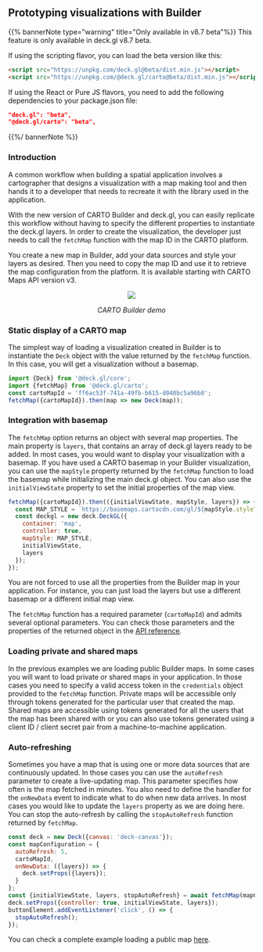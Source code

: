 ## Prototyping visualizations with Builder

{{% bannerNote type="warning" title="Only available in v8.7 beta"%}}
This feature is only available in deck.gl v8.7 beta.

If using the scripting flavor, you can load the beta version like this:

```html
<script src="https://unpkg.com/deck.gl@beta/dist.min.js"></script>
<script src="https://unpkg.com/@deck.gl/carto@beta/dist.min.js"></script>
```

If using the React or Pure JS flavors, you need to add the following dependencies to your package.json file:

```json
"deck.gl": "beta",
"@deck.gl/carto": "beta",
```

{{%/ bannerNote %}}

### Introduction

A common workflow when building a spatial application involves a cartographer that designs a visualization with a map making tool and then hands it to a developer that needs to recreate it with the library used in the application.

With the new version of CARTO Builder and deck.gl, you can easily replicate this workflow without having to specify the different properties to instantiate the deck.gl layers. In order to create the visualization, the developer just needs to call the `fetchMap` function with the map ID in the CARTO platform.

You create a new map in Builder, add your data sources and style your layers as desired. Then you need to copy the map ID and use it to retrieve the map configuration from the platform. It is available starting with CARTO Maps API version v3.

<div align="center">
  <div>
    <img src="https://user-images.githubusercontent.com/453755/143416216-4f1f8ddb-6ba3-4ed2-a026-d89c0f3e1ec7.gif" />
    <p><i>CARTO Builder demo</i></p>
  </div>
</div>

### Static display of a CARTO map

The simplest way of loading a visualization created in Builder is to instantiate the `Deck` object with the value returned by the `fetchMap` function. In this case, you will get a visualization without a basemap. 

```js
import {Deck} from '@deck.gl/core';
import {fetchMap} from '@deck.gl/carto';
const cartoMapId = 'ff6ac53f-741a-49fb-b615-d040bc5a96b8';
fetchMap({cartoMapId}).then(map => new Deck(map));
```

### Integration with basemap

The `fetchMap` option returns an object with several map properties. The main property is `layers`, that contains an array of deck.gl layers ready to be added. In most cases, you would want to display your visualization with a basemap. If you have used a CARTO basemap in your Builder visualization, you can use the `mapStyle` property returned by the `fetchMap` function to load the basemap while initializing the main deck.gl object. You can also use the `initialViewState` property to set the initial properties of the map view.

```js
fetchMap({cartoMapId}).then(({initialViewState, mapStyle, layers}) => {
  const MAP_STYLE = `https://basemaps.cartocdn.com/gl/${mapStyle.styleType}-gl-style/style.json`;
  const deckgl = new deck.DeckGL({
    container: 'map',
    controller: true,
    mapStyle: MAP_STYLE,
    initialViewState,
    layers
  });
});
```

You are not forced to use all the properties from the Builder map in your application. For instance, you can just load the layers but use a different basemap or a different initial map view. 

The `fetchMap` function has a required parameter (`cartoMapId`) and admits several optional parameters. You can check those parameters and the properties of the returned object in the [API reference](../reference#fetchmap). 

### Loading private and shared maps

In the previous examples we are loading public Builder maps. In some cases you will want to load private or shared maps in your application. In those cases you need to specify a valid access token in the `credentials` object provided to the `fetchMap` function. Private maps will be accessible only through tokens generated for the particular user that created the map. Shared maps are accessible using tokens generated for all the users that the map has been shared with or you can also use tokens generated using a client ID / client secret pair from a machine-to-machine application. 

### Auto-refreshing

Sometimes you have a map that is using one or more data sources that are continuously updated. In those cases you can use  the `autoRefresh` parameter to create a live-updating map. This parameter specifies how often is the map fetched in minutes. You also need to define the handler for the `onNewData` event to indicate what to do when new data arrives. In most cases you would like to update the `layers` property as we are doing here. You can stop the auto-refresh by calling the `stopAutoRefresh` function returned by `fetchMap`.

```js
const deck = new Deck({canvas: 'deck-canvas'});
const mapConfiguration = {
  autoRefresh: 5,
  cartoMapId,
  onNewData: ({layers}) => {
    deck.setProps({layers});
  }
};
const {initialViewState, layers, stopAutoRefresh} = await fetchMap(mapConfiguration);
deck.setProps({controller: true, initialViewState, layers});
buttonElement.addEventListener('click', () => {
  stopAutoRefresh();
});
```

You can check a complete example loading a public map [here](/deck-gl/examples/basic-examples/builder-map).
